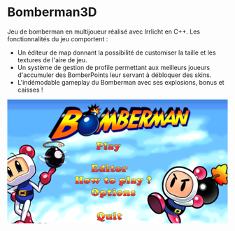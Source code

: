 # Bomberman3D

Jeu de bomberman en multijoueur réalisé avec Irrlicht en C++.
Les fonctionnalités du jeu comportent :
  - Un éditeur de map donnant la possibilité de customiser la taille et les textures de l'aire de jeu.
  - Un système de gestion de profile permettant aux meilleurs joueurs d'accumuler des BomberPoints leur servant à débloquer des skins.
  - L'indémodable gameplay du Bomberman avec ses explosions, bonus et caisses !


![screen](/assets/title.png)
